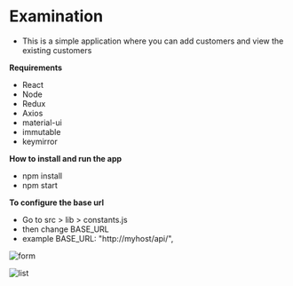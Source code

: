# Examination
- This is a simple application where you can add customers and view the existing customers 

**Requirements**
- React 
- Node
- Redux
- Axios
- material-ui
- immutable
- keymirror

**How to install and run the app**
- npm install
- npm start

**To configure the base url**

- Go to src > lib > constants.js
- then change BASE_URL
-   example BASE_URL: "http://myhost/api/",


 



![form](https://user-images.githubusercontent.com/79067281/135946679-1420315f-8c2b-4c9f-bf43-d6feaa2cfe04.png)

![list](https://user-images.githubusercontent.com/79067281/135946737-26e9371b-bb0e-421c-a8f9-1abebd78396a.png)

